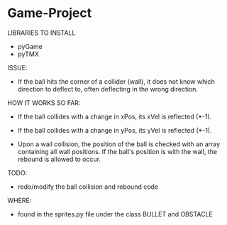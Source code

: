 # Game-Project

LIBRARIES TO INSTALL
- pyGame
- pyTMX

ISSUE:
- If the ball hits the corner of a collider (wall), it does not know which direction to deflect to, often deflecting in the wrong direction.

HOW IT WORKS SO FAR:
- If the ball collides with a change in xPos, its xVel is reflected (*-1).
- If the ball collides with a change in yPos, its yVel is reflected (*-1).

- Upon a wall collision, the position of the ball is checked with an array containing all wall positions. If the ball's position is with the wall, the rebound is allowed to occur.


TODO:
- redo/modify the ball collision and rebound code

WHERE:
- found in the sprites.py file under the class BULLET and OBSTACLE
